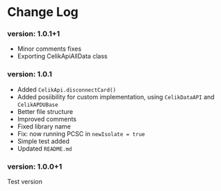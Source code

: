 # Change Log

### version: 1.0.1+1

- Minor comments fixes
- Exporting CelikApiAllData class

### version: 1.0.1

- Added `CelikApi.disconnectCard()`
- Added posiibility for custom implementation, using `CelikDataAPI` and `CelikAPDUBase`
- Better file structure
- Improved comments
- Fixed library name
- Fix: now running PCSC in `newIsolate = true`
- Simple test added
- Updated `README.md`

### version: 1.0.0+1

Test version
